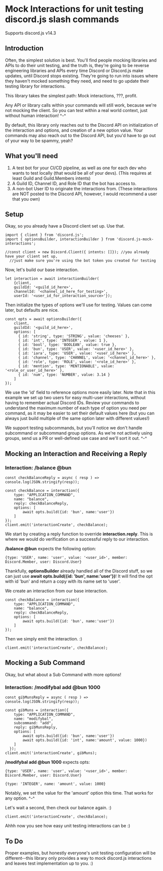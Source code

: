 # Mock Interactions for unit testing discord.js slash commands

Supports discord.js v14.3

## Introduction

Often, the simplest solution is best. You'll find people mocking libraries and APIs to do their unit testing, and the truth is, they're going to be reverse engineering libraries and APIs every time Discord or Discord.js make updates, until Discord stops existing. They're going to run into issues where they haven't mocked something they need, and need to go update their testing library for interactions.

This library takes the simplest path: Mock interactions, ???, profit.

Any API or library calls within your commands will still work, because we're not mocking the client. So you can test within a real world context, just without human interaction! ^-^

By default, this library only reaches out to the Discord API on initialization of the interaction and options, and creation of a new option value. Your commands may also reach out to the Discord API, but you'd have to go out of your way to be spammy, yeah?

## What you'll need
  1. A test bot for your CI/CD pipeline, as well as one for each dev who wants to test locally (that would be all of your devs).
		(This requires at least Guild and Guild.Members intents)
  2. A Guild ID, Channel ID, and Role ID that the bot has access to.
  3. A non-bot User ID to originate the interactions from. (These interactions are NOT posted to the Discord API, however, I would recommend a user that you own)

## Setup

Okay, so you already have a Discord client set up. Use that.

```
import { client } from 'discord.js';
import { optionsBuilder, interactionBuilder } from 'discord.js-mock-interactions';

//const client = new Discord.Client({ intents: []}); //you already have your client set up, 
  //just make sure you're using the bot token you created for testing
```

Now, let's build our base interaction.

```
let interaction = await interactionBuilder(
	{client,
	guildId: '<guild_id_here>',
	channelId: '<channel_id_here_for_testing>',
	userId: '<user_id_for_interaction_source>'});

```

Then initialize the types of options we'll use for testing. Values can come later, but defaults are nice.

```
const opts = await optionsBuilder({
	client,
	guildId: '<guild_id_here>',
	options: [
	  { id: 'string', type: 'STRING', value: 'cheeses' },
	  { id: 'int', type: 'INTEGER', value: 1 },
	  { id: 'bool', type: 'BOOLEAN', value: true },
	  { id: 'bun', type: 'USER', value: '<user_id_here>' },
	  { id: 'iara', type: 'USER', value: '<user_id_here>' },
	  { id: 'channel', type: 'CHANNEL', value: '<channel_id_here>' },
	  { id: 'role', type: 'ROLE', value: '<role_id_here>' },
	  { id: 'mention', type: 'MENTIONABLE', value: '<role_or_user_id_here>' },
	  { id: 'num', type: 'NUMBER', value: 3.14 }
	]
});
```

We use the 'id' field to reference options more easily later. Note that in this example we set up two users for easy multi-user interactions, without having to remember actual Discord IDs. Review your commands to understand the maximum number of each type of option you need per command, as it may be easier to set their default values here (but you can always just build multiple of the same option later with different values!)

We support testing subcommands, but you'll notice we don't handle subcommand or subcommand group options. As we're not actively using groups, send us a PR or well-defined use case and we'll sort it out. ^-^

## Mocking an Interaction and Receiving a Reply

### Interaction: /balance @bun

```
const checkBalanceReply = async ( resp ) => console.log(JSON.stringify(resp));

const checkBalance = interaction({
	type: "APPLICATION_COMMAND",
	name: "balance",
	reply: checkBalanceReply,
	options: [
		await opts.build({id: 'bun', name:'user'})
	]
});
client.emit('interactionCreate', checkBalance);
```

We start by creating a reply function to override **interaction.reply**. This is where we would do verification on a successful reply to our interaction.

**/balance @bun** expects the following option:

  `{type: 'USER', name: 'user', value: '<user_id>', member: Discord.Member, user: Discord.User}` 
  
Thankfully, **optionsBuilder** already handled all of the Discord stuff, so we can just use **await opts.build({id: 'bun', name:'user'})**! It will find the opt with id 'bun' and return a copy with its name set to 'user'.
 
We create an interaction from our base interaction.

```
const checkBalance = interaction({
	type: "APPLICATION_COMMAND",
	name: "balance",
	reply: checkBalanceReply,
	options: [
		await opts.build({id: 'bun', name:'user'})
	]
});
```

Then we simply emit the interaction. :)

`client.emit('interactionCreate', checkBalance);`

## Mocking a Sub Command

Okay, but what about a Sub Command with more options!

### Interaction: /modifybal add @bun 1000
```
const gibMunsReply = async ( resp ) => console.log(JSON.stringify(resp));

const gibMuns = interaction({
    type: "APPLICATION_COMMAND",
    name: "modifybal",
    subcommand: "add",
    reply: gibMunsReply,
    options: [
		await opts.build({id: 'bun', name:'user'})
		await opts.build({id: 'int', name:'amount', value: 1000})
    ]
  });
client.emit('interactionCreate', gibMuns);
```

**/modifybal add @bun 1000** expects opts:
  
  `{type: 'USER', name: 'user', value: '<user_id>', member: Discord.Member, user: Discord.User}`
  
  `{type: 'INTEGER', name: 'amount', value: 1000}`
  
Notably, we set the value for the 'amount' option this time. That works for any option. ^-^

Let's wait a second, then check our balance again. :)
  
```
client.emit('interactionCreate', checkBalance);
```

Ahhh now you see how easy unit testing interactions can be :)


## To Do

Proper examples, but honestly everyone's unit testing configuration will be different--this library only provides a way to mock discord.js interactions and leaves test implementation up to you. :)

